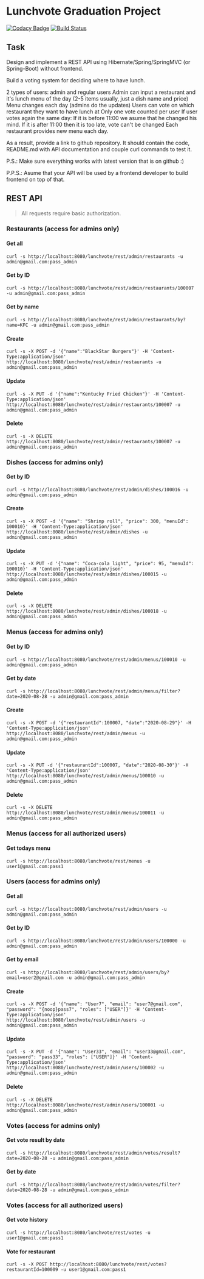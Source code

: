 Lunchvote Graduation Project 
===============================
[![Codacy Badge](https://app.codacy.com/project/badge/Grade/fee1d70912884e5da9f147a5424449d0)](https://www.codacy.com/manual/VitalyKolesnikov/lunchvote?utm_source=github.com&amp;utm_medium=referral&amp;utm_content=VitalyKolesnikov/lunchvote&amp;utm_campaign=Badge_Grade)
[![Build Status](https://travis-ci.org/VitalyKolesnikov/lunchvote.svg?branch=master)](https://travis-ci.org/VitalyKolesnikov/lunchvote)

## Task

Design and implement a REST API using Hibernate/Spring/SpringMVC (or Spring-Boot) without frontend.

Build a voting system for deciding where to have lunch.

2 types of users: admin and regular users
Admin can input a restaurant and it's lunch menu of the day (2-5 items usually, just a dish name and price)
Menu changes each day (admins do the updates)
Users can vote on which restaurant they want to have lunch at
Only one vote counted per user
If user votes again the same day:
If it is before 11:00 we asume that he changed his mind.
If it is after 11:00 then it is too late, vote can't be changed
Each restaurant provides new menu each day.

As a result, provide a link to github repository. It should contain the code, README.md with API documentation and couple curl commands to test it.

P.S.: Make sure everything works with latest version that is on github :)

P.P.S.: Asume that your API will be used by a frontend developer to build frontend on top of that.

## REST API

> All requests require basic authorization.

### Restaurants (access for admins only)

#### Get all

    curl -s http://localhost:8080/lunchvote/rest/admin/restaurants -u admin@gmail.com:pass_admin
    
#### Get by ID

    curl -s http://localhost:8080/lunchvote/rest/admin/restaurants/100007 -u admin@gmail.com:pass_admin

#### Get by name

    curl -s http://localhost:8080/lunchvote/rest/admin/restaurants/by?name=KFC -u admin@gmail.com:pass_admin
    
#### Create

    curl -s -X POST -d '{"name":"BlackStar Burgers"}' -H 'Content-Type:application/json' http://localhost:8080/lunchvote/rest/admin/restaurants -u admin@gmail.com:pass_admin
    
#### Update

    curl -s -X PUT -d '{"name":"Kentucky Fried Chicken"}' -H 'Content-Type:application/json' http://localhost:8080/lunchvote/rest/admin/restaurants/100007 -u admin@gmail.com:pass_admin
    
#### Delete

    curl -s -X DELETE http://localhost:8080/lunchvote/rest/admin/restaurants/100007 -u admin@gmail.com:pass_admin
    
### Dishes (access for admins only)

#### Get by ID

    curl -s http://localhost:8080/lunchvote/rest/admin/dishes/100016 -u admin@gmail.com:pass_admin

#### Create

    curl -s -X POST -d '{"name": "Shrimp roll", "price": 300, "menuId": 100010}' -H 'Content-Type:application/json' http://localhost:8080/lunchvote/rest/admin/dishes -u admin@gmail.com:pass_admin
    
#### Update

    curl -s -X PUT -d '{"name": "Coca-cola light", "price": 95, "menuId": 100010}' -H 'Content-Type:application/json' http://localhost:8080/lunchvote/rest/admin/dishes/100015 -u admin@gmail.com:pass_admin
    
#### Delete

    curl -s -X DELETE http://localhost:8080/lunchvote/rest/admin/dishes/100018 -u admin@gmail.com:pass_admin
    
### Menus (access for admins only)

#### Get by ID

    curl -s http://localhost:8080/lunchvote/rest/admin/menus/100010 -u admin@gmail.com:pass_admin
    
#### Get by date

    curl -s http://localhost:8080/lunchvote/rest/admin/menus/filter?date=2020-08-28 -u admin@gmail.com:pass_admin

#### Create

    curl -s -X POST -d '{"restaurantId":100007, "date":"2020-08-29"}' -H 'Content-Type:application/json' http://localhost:8080/lunchvote/rest/admin/menus -u admin@gmail.com:pass_admin
    
#### Update

    curl -s -X PUT -d '{"restaurantId":100007, "date":"2020-08-30"}' -H 'Content-Type:application/json' http://localhost:8080/lunchvote/rest/admin/menus/100010 -u admin@gmail.com:pass_admin
    
#### Delete

    curl -s -X DELETE http://localhost:8080/lunchvote/rest/admin/menus/100011 -u admin@gmail.com:pass_admin

### Menus (access for all authorized users)

#### Get todays menu

    curl -s http://localhost:8080/lunchvote/rest/menus -u user1@gmail.com:pass1
    
### Users (access for admins only)

#### Get all

    curl -s http://localhost:8080/lunchvote/rest/admin/users -u admin@gmail.com:pass_admin
    
#### Get by ID

    curl -s http://localhost:8080/lunchvote/rest/admin/users/100000 -u admin@gmail.com:pass_admin

#### Get by email

    curl -s http://localhost:8080/lunchvote/rest/admin/users/by?email=user2@gmail.com -u admin@gmail.com:pass_admin
    
#### Create

    curl -s -X POST -d '{"name": "User7", "email": "user7@gmail.com", "password": "{noop}pass7", "roles": ["USER"]}' -H 'Content-Type:application/json' http://localhost:8080/lunchvote/rest/admin/users -u admin@gmail.com:pass_admin
    
#### Update

    curl -s -X PUT -d '{"name": "User33", "email": "user33@gmail.com", "password": "pass33", "roles": ["USER"]}' -H 'Content-Type:application/json' http://localhost:8080/lunchvote/rest/admin/users/100002 -u admin@gmail.com:pass_admin
    
#### Delete

    curl -s -X DELETE http://localhost:8080/lunchvote/rest/admin/users/100001 -u admin@gmail.com:pass_admin
    
### Votes (access for admins only)

#### Get vote result by date

    curl -s http://localhost:8080/lunchvote/rest/admin/votes/result?date=2020-08-28 -u admin@gmail.com:pass_admin

#### Get by date

    curl -s http://localhost:8080/lunchvote/rest/admin/votes/filter?date=2020-08-28 -u admin@gmail.com:pass_admin
    
### Votes (access for all authorized users)

#### Get vote history

    curl -s http://localhost:8080/lunchvote/rest/votes -u user1@gmail.com:pass1

#### Vote for restaurant

    curl -s -X POST http://localhost:8080/lunchvote/rest/votes?restaurantId=100009 -u user1@gmail.com:pass1